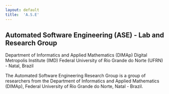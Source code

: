 ```yaml
---
layout: default
title:  'A.S.E'
---
```


## Automated Software Engineering (ASE) - Lab and Research Group

Department of Informatics and Applied Mathematics (DIMAp) 
Digital Metropolis Institute (IMD) 
Federal University of Rio Grande do Norte (UFRN) - Natal, Brazil

The Automated Software Engineering Research Group is a group of researchers from the Department of Informatics and Applied Mathematics (DIMAp), Federal University of Rio Grande do Norte, Natal - Brazil.

